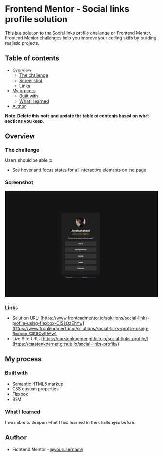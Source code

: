 # Frontend Mentor - Social links profile solution

This is a solution to the [Social links profile challenge on Frontend Mentor](https://www.frontendmentor.io/challenges/social-links-profile-UG32l9m6dQ). Frontend Mentor challenges help you improve your coding skills by building realistic projects. 

## Table of contents

- [Overview](#overview)
  - [The challenge](#the-challenge)
  - [Screenshot](#screenshot)
  - [Links](#links)
- [My process](#my-process)
  - [Built with](#built-with)
  - [What I learned](#what-i-learned)
- [Author](#author)

**Note: Delete this note and update the table of contents based on what sections you keep.**

## Overview

### The challenge

Users should be able to:

- See hover and focus states for all interactive elements on the page

### Screenshot

![](./Screenshot.png)

### Links

- Solution URL: [https://www.frontendmentor.io/solutions/social-links-profile-using-flexbox-CIS8OzEhYw](https://www.frontendmentor.io/solutions/social-links-profile-using-flexbox-CIS8OzEhYw)
- Live Site URL: [https://carstenkoerner.github.io/social-links-profile/](https://carstenkoerner.github.io/social-links-profile/)

## My process

### Built with

- Semantic HTML5 markup
- CSS custom properties
- Flexbox
- BEM

### What I learned

I was able to deepen what I had learned in the challenges before.

## Author

- Frontend Mentor - [@yourusername](https://www.frontendmentor.io/profile/carstenkoerner)